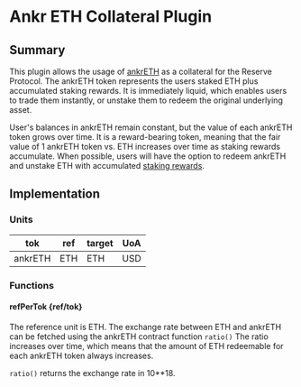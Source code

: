 # Ankr ETH Collateral Plugin

## Summary

This plugin allows the usage of [ankrETH](https://www.ankr.com/about-staking/) as a collateral for the Reserve Protocol. The ankrETH token represents the users staked ETH plus accumulated staking rewards. It is immediately liquid, which enables users to trade them instantly, or unstake them to redeem the original underlying asset.

User's balances in ankrETH remain constant, but the value of each ankrETH token grows over time. It is a reward-bearing token, meaning that the fair value of 1 ankrETH token vs. ETH increases over time as staking rewards accumulate. When possible, users will have the option to redeem ankrETH and unstake ETH with accumulated [staking rewards](https://www.ankr.com/docs/staking/liquid-staking/eth/overview/).

## Implementation

### Units

| tok     | ref | target | UoA |
| ------- | --- | ------ | --- |
| ankrETH | ETH | ETH    | USD |

### Functions

#### refPerTok {ref/tok}

The reference unit is ETH. The exchange rate between ETH and ankrETH can be fetched using the ankrETH contract function `ratio()`
The ratio increases over time, which means that the amount of ETH redeemable for each ankrETH token always increases.

`ratio()` returns the exchange rate in 10\*\*18.
